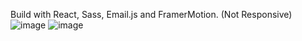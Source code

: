 Build with React, Sass, Email.js and FramerMotion. (Not Responsive)
![image](https://github.com/arrovain/react-portfolio/assets/127416772/2f2f6626-0a30-47ef-ba57-d5bd339d85e0)
![image](https://github.com/arrovain/react-portfolio/assets/127416772/43e041e8-7945-4d57-8f13-d4d6ca24dcaf)


